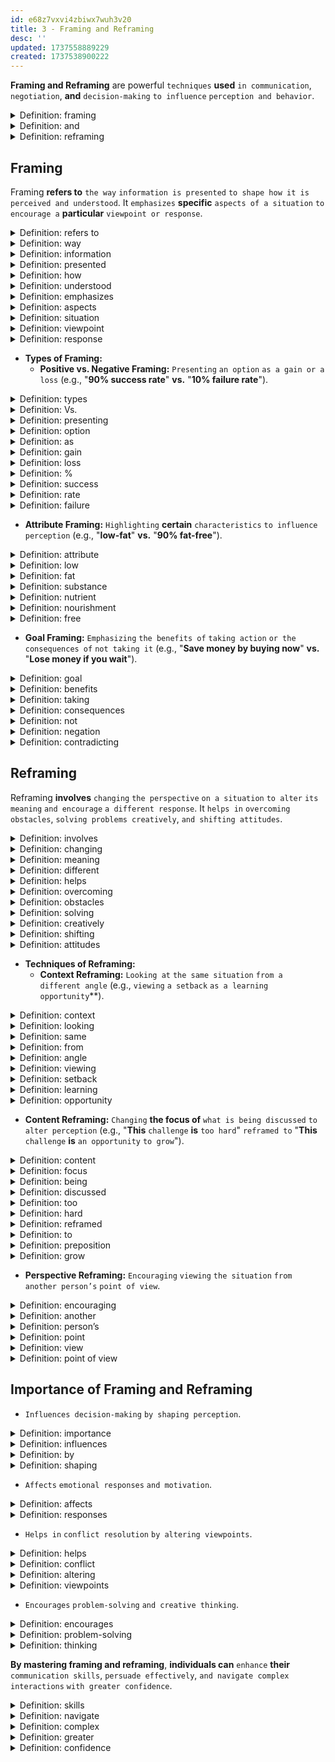 ```yaml
---
id: e68z7vxvi4zbiwx7wuh3v20
title: 3 - Framing and Reframing
desc: ''
updated: 1737558889229
created: 1737538900222
---
```


**Framing and Reframing** are powerful `techniques` **used** `in communication`, `negotiation`, **and** `decision-making` `to influence` `perception and behavior`.



<!-- start of 'framing' section -->
<details>
  <summary>Definition: framing</summary>

#
Framing **is** `presenting information` `in a specific way` `to influence` `how it is perceived`.

---
</details>
<!-- end of 'framing' section -->



<!-- start of 'and' section -->
<details>
  <summary>Definition: and</summary>

#
And **is** `a conjunction` **used** `to connect words`, `phrases`, `or clauses` **that are** `related or combined`.

---
</details>
<!-- end of 'and' section -->



<!-- start of 'reframing' section -->
<details>
  <summary>Definition: reframing</summary>

#
Reframing **is** `changing` `the perspective` `on a situation` `to see it differently`.

---
</details>
<!-- end of 'reframing' section -->



## **Framing**
Framing **refers to** `the way` `information is presented` `to shape how it is` `perceived and understood`. It `emphasizes` **specific** `aspects of a situation` `to encourage a` **particular** `viewpoint or response`.



<!-- start of 'refers to' section -->
<details>
  <summary>Definition: refers to</summary>

#
Refers to **means** `to indicate or mention` `something`.

---
</details>
<!-- end of 'refers to' section -->



<!-- start of 'way' section -->
<details>
  <summary>Definition: way</summary>

#
Way **means** `a method or approach of` `doing something`.  

---
</details>
<!-- end of 'way' section -->



<!-- start of 'information' section -->
<details>
  <summary>Definition: information</summary>

#
Information **means** `facts or details about` `a subject`.  

---
</details>
<!-- end of 'information' section -->



<!-- start of 'presented' section -->
<details>
  <summary>Definition: presented</summary>

#
Presented **means** `shown or explained to` `others`.

---
</details>
<!-- end of 'presented' section -->



<!-- start of 'how' section -->
<details>
  <summary>Definition: how</summary>

#
How **is** `the manner` `or way in which` `something` `is done or happens`.  

---
</details>
<!-- end of 'how' section -->



<!-- start of 'understood' section -->
<details>
  <summary>Definition: understood</summary>

#
Understood **is** `comprehended` `or grasped mentally`.  

---
</details>
<!-- end of 'understood' section -->



<!-- start of 'emphasizes' section -->
<details>
  <summary>Definition: emphasizes</summary>

#
Emphasizes `stresses or highlights` `the importance of` `something`.  

---
</details>
<!-- end of 'emphasizes' section -->



<!-- start of 'aspects' section -->
<details>
  <summary>Definition: aspects</summary>

#
Aspects **are** `different` `parts or features of` `something`.

---
</details>
<!-- end of 'aspects' section -->



<!-- start of 'situation' section -->
<details>
  <summary>Definition: situation</summary>

#
Situation **is** `a set of` `circumstances or events`.  

---
</details>
<!-- end of 'situation' section -->



<!-- start of 'viewpoint' section -->
<details>
  <summary>Definition: viewpoint</summary>

#
Viewpoint **is** `a particular` `attitude or perspective on` `something`.  

---
</details>
<!-- end of 'viewpoint' section -->



<!-- start of 'response' section -->
<details>
  <summary>Definition: response</summary>

#
Response **is** `a reaction or reply` `to something`.

---
</details>
<!-- end of 'response' section -->



- **Types of Framing:**
  - **Positive vs. Negative Framing:** `Presenting` `an option` `as a gain or a loss` (e.g., "**90% success rate**" **vs.** "**10% failure rate**").



<!-- start of 'types' section -->
<details>
  <summary>Definition: types</summary>

#
Types **are** `different` `categories or kinds of` `something`.

---
</details>
<!-- end of 'types' section -->



<!-- start of 'Vs.' section -->
<details>
  <summary>Definition: Vs.</summary>

#  
Vs. **is** `a shorthand for` "`versus`," `indicating` `contrast or comparison`.  

---
</details>
<!-- end of 'Vs.' section -->



<!-- start of 'presenting' section -->
<details>
  <summary>Definition: presenting</summary>

#
Presenting **is** `the act of` `showing or offering` `something`.  

---
</details>
<!-- end of 'presenting' section -->



<!-- start of 'option' section -->
<details>
  <summary>Definition: option</summary>

#
Option **is** `a choice or alternative` `available` `in a situation`.

---
</details>
<!-- end of 'option' section -->



<!-- start of 'as' section -->
<details>
  <summary>Definition: as</summary>

#
As **is used** `to indicate` `a comparison or similarity`.  

---
</details>
<!-- end of 'as' section -->



<!-- start of 'gain' section -->
<details>
  <summary>Definition: gain</summary>

#
Gain **is** `an increase or benefit`.  

---
</details>
<!-- end of 'gain' section -->



<!-- start of 'loss' section -->
<details>
  <summary>Definition: loss</summary>

#
Loss **is** `a decrease or disadvantage`.  

---
</details>
<!-- end of 'loss' section -->



<!-- start of '%' section -->
<details>
  <summary>Definition: %</summary>

#
% **is** `the symbol for` `percentage`, `representing` `a part of a whole` `expressed in hundredths`.

---
</details>
<!-- end of '%' section -->



<!-- start of 'success' section -->
<details>
  <summary>Definition: success</summary>

#
Success **is** `the achievement of` `a desired` `outcome or goal`.  

---
</details>
<!-- end of 'success' section -->



<!-- start of 'rate' section -->
<details>
  <summary>Definition: rate</summary>

#
Rate **is** `a measure or a ratio of` `something`.  

---
</details>
<!-- end of 'rate' section -->



<!-- start of 'failure' section -->
<details>
  <summary>Definition: failure</summary>

#
Failure **is** `the lack of` `success` `or the inability` `to achieve` `a desired outcome`.

---
</details>
<!-- end of 'failure' section -->



  - **Attribute Framing:** `Highlighting` **certain** `characteristics` `to influence perception` (e.g., "**low-fat**" **vs.** "**90% fat-free**").



<!-- start of 'attribute' section -->
<details>
  <summary>Definition: attribute</summary>

#
Attribute **is** `a characteristic or quality of` `something`.

---
</details>
<!-- end of 'attribute' section -->



<!-- start of 'low' section -->
<details>
  <summary>Definition: low</summary>

#
Low **refers to** `a small` `amount or degree of` `something`.  

---
</details>
<!-- end of 'low' section -->



<!-- start of 'fat' section -->
<details>
  <summary>Definition: fat</summary>

#
Fat **is** `a substance in` `food or` **the** `body`, **often used to refer to** `a type of` `nutrient`.

---
</details>
<!-- end of 'fat' section -->



<!-- start of 'substance' section -->
<details>
  <summary>Definition: substance</summary>

#
Substance **is** `a type of` `material or matter`.

---
</details>
<!-- end of 'substance' section -->



<!-- start of 'nutrient' section -->
<details>
  <summary>Definition: nutrient</summary>

#
Nutrient **is** `a substance` `that provides nourishment` **essential** `for growth and maintenance of` `life`.

---
</details>
<!-- end of 'nutrient' section -->



<!-- start of 'nourishment' section -->
<details>
  <summary>Definition: nourishment</summary>

#
Nourishment **is** `the food or nutrients` `necessary for` `health and growth`.

---
</details>
<!-- end of 'nourishment' section -->



<!-- start of 'free' section -->
<details>
  <summary>Definition: free</summary>

#
Free **means** `without cost` `or not having a` **particular** `feature or restriction`.

---
</details>
<!-- end of 'free' section -->



  - **Goal Framing:** `Emphasizing` `the benefits of` `taking action` `or the consequences of` `not taking it` (e.g., "**Save money by buying now**" **vs.** "**Lose money if you wait**").



<!-- start of 'goal' section -->
<details>
  <summary>Definition: goal</summary>

#
Goal **is** `an objective` `or desired outcome`.

---
</details>
<!-- end of 'goal' section -->



<!-- start of 'benefits' section -->
<details>
  <summary>Definition: benefits</summary>

#
Benefits **are** `advantages` `or positive results` `gained from` `something`.  

---
</details>
<!-- end of 'benefits' section -->



<!-- start of 'taking' section -->
<details>
  <summary>Definition: taking</summary>

#
Taking **refers to** `the act of` `choosing or accepting` `something`.  

---
</details>
<!-- end of 'taking' section -->



<!-- start of 'consequences' section -->
<details>
  <summary>Definition: consequences</summary>

#
Consequences **are** `the results or effects of` `an action or decision`.  

---
</details>
<!-- end of 'consequences' section -->



<!-- start of 'not' section -->
<details>
  <summary>Definition: not</summary>

#
Not **indicates** `the negation or absence of` `something`.

---
</details>
<!-- end of 'not' section -->



<!-- start of 'negation' section -->
<details>
  <summary>Definition: negation</summary>

#
Negation **is** `the process of` `denying or contradicting` `something`.

---
</details>
<!-- end of 'negation' section -->



<!-- start of 'contradicting' section -->
<details>
  <summary>Definition: contradicting</summary>

#
Contradicting **is** `the act of` `saying or doing something` `that is opposite` `or in conflict with something else`.

---
</details>
<!-- end of 'contradicting' section -->



## **Reframing**
Reframing **involves** `changing` `the perspective` `on a situation` `to alter` `its meaning` `and encourage` `a different response`. It `helps in` `overcoming obstacles`, `solving problems creatively`, `and shifting attitudes`.



<!-- start of 'involves' section -->
<details>
  <summary>Definition: involves</summary>

#
Involves **means** `includes or requires` `something` `as part of a process`.

---
</details>
<!-- end of 'involves' section -->



<!-- start of 'changing' section -->
<details>
  <summary>Definition: changing</summary>

#
Changing **means** `altering or modifying` `something`.  

---
</details>
<!-- end of 'changing' section -->



<!-- start of 'meaning' section -->
<details>
  <summary>Definition: meaning</summary>

#
Meaning **is** `the significance or interpretation of` `something`. 

---
</details>
<!-- end of 'meaning' section -->



<!-- start of 'different' section -->
<details>
  <summary>Definition: different</summary>

#
Different **refers to** `something` **that is** `distinct` `or not the same as another`.  

---
</details>
<!-- end of 'different' section -->



<!-- start of 'helps' section -->
<details>
  <summary>Definition: helps</summary>

#
Helps **means** `to assist` `or make something easier`.  

---
</details>
<!-- end of 'helps' section -->



<!-- start of 'overcoming' section -->
<details>
  <summary>Definition: overcoming</summary>

#
Overcoming **means** `successfully` `dealing with or defeating` `something`.  

---
</details>
<!-- end of 'overcoming' section -->



<!-- start of 'obstacles' section -->
<details>
  <summary>Definition: obstacles</summary>

#
Obstacles **are** `challenges or barriers` `that hinder progress`.

---
</details>
<!-- end of 'obstacles' section -->



<!-- start of 'solving' section -->
<details>
  <summary>Definition: solving</summary>

#
Solving **means** `finding` `a solution` `to a problem`.  

---
</details>
<!-- end of 'solving' section -->



<!-- start of 'creatively' section -->
<details>
  <summary>Definition: creatively</summary>

#
Creatively **refers to** `using` `imagination` `or original thinking`.  

---
</details>
<!-- end of 'creatively' section -->



<!-- start of 'shifting' section -->
<details>
  <summary>Definition: shifting</summary>

#
Shifting **means** `changing or altering` `something`.  

---
</details>
<!-- end of 'shifting' section -->



<!-- start of 'attitudes' section -->
<details>
  <summary>Definition: attitudes</summary>

#
Attitudes **are** `feelings or opinions` `about something`.

---
</details>
<!-- end of 'attitudes' section -->



- **Techniques of Reframing:**
  - **Context Reframing:** `Looking at` `the same situation` `from a different angle` (e.g., `viewing` `a setback` `as a learning opportunity`**).



<!-- start of 'context' section -->
<details>
  <summary>Definition: context</summary>

#
Context **refers to** `the circumstances or setting` `in which something` `occurs`.

---
</details>
<!-- end of 'context' section -->



<!-- start of 'looking' section -->
<details>
  <summary>Definition: looking</summary>

#
Looking **means** `observing or viewing` `something`.  

---
</details>
<!-- end of 'looking' section -->



<!-- start of 'same' section -->
<details>
  <summary>Definition: same</summary>

#
Same **refers to** `something` `identical or unchanged`.  

---
</details>
<!-- end of 'same' section -->



<!-- start of 'from' section -->
<details>
  <summary>Definition: from</summary>

#
From **indicates** `the starting point` `or origin`.  

---
</details>
<!-- end of 'from' section -->



<!-- start of 'angle' section -->
<details>
  <summary>Definition: angle</summary>

#
Angle **is** `a particular way of` `considering or approaching` `something`.

---
</details>
<!-- end of 'angle' section -->



<!-- start of 'viewing' section -->
<details>
  <summary>Definition: viewing</summary>

#
Viewing **means** `considering` `or looking at something` `from a certain perspective`.  

---
</details>
<!-- end of 'viewing' section -->



<!-- start of 'setback' section -->
<details>
  <summary>Definition: setback</summary>

#
Setback **is** `a problem or delay` `that hinders progress`.  

---
</details>
<!-- end of 'setback' section -->



<!-- start of 'learning' section -->
<details>
  <summary>Definition: learning</summary>

#
Learning **refers to** `acquiring` `knowledge or skills` `through experience or study`.  

---
</details>
<!-- end of 'learning' section -->



<!-- start of 'opportunity' section -->
<details>
  <summary>Definition: opportunity</summary>

#
Opportunity **is** `a favorable` `circumstance or chance` `for progress or success`.

---
</details>
<!-- end of 'opportunity' section -->



  - **Content Reframing:** `Changing` **the focus of** `what is being discussed` `to alter perception` (e.g., "**This** `challenge` **is** `too hard`" `reframed to` "**This** `challenge` **is** `an opportunity` `to grow`").



<!-- start of 'content' section -->
<details>
  <summary>Definition: content</summary>

#
Content **refers to** `the subject matter` `or information` `being dealt with`.

---
</details>
<!-- end of 'content' section -->



<!-- start of 'focus' section -->
<details>
  <summary>Definition: focus</summary>

#
Focus **is** `the main` `attention or emphasis` `given to` `something`.

---
</details>
<!-- end of 'focus' section -->



<!-- start of 'being' section -->
<details>
  <summary>Definition: being</summary>

#
Being **refers to** `the state of` `existing or happening`.  

---
</details>
<!-- end of 'being' section -->



<!-- start of 'discussed' section -->
<details>
  <summary>Definition: discussed</summary>

#
Discussed **means** `talked about or examined` `in detail`.

---
</details>
<!-- end of 'discussed' section -->



<!-- start of 'too' section -->
<details>
  <summary>Definition: too</summary>

#
Too **means** `excessively` `or more than needed`.  

---
</details>
<!-- end of 'too' section -->



<!-- start of 'hard' section -->
<details>
  <summary>Definition: hard</summary>

#
Hard **refers to** `something` **that is** `difficult` `or requires a lot of effort`.  

---
</details>
<!-- end of 'hard' section -->



<!-- start of 'reframed' section -->
<details>
  <summary>Definition: reframed</summary>

#
Reframed **means** `to change` `the perspective` `or way of thinking about something`.  

---
</details>
<!-- end of 'reframed' section -->



<!-- start of 'to' section -->
<details>
  <summary>Definition: to</summary>

#
To **is** `a preposition` `indicating direction`, `purpose`, `or intent`.

---
</details>
<!-- end of 'to' section -->



<!-- start of 'preposition' section -->
<details>
  <summary>Definition: preposition</summary>

#
Preposition **is** `a word that shows` `the relationship between` `a noun` (`or pronoun`) `and other words in a sentence`, `indicating direction`, `time`, `place`, `or method`.

---
</details>
<!-- end of 'preposition' section -->



<!-- start of 'grow' section -->
<details>
  <summary>Definition: grow</summary>

#
Grow **means** `to develop or increase` `in size`, `strength`, `or ability`.

---
</details>
<!-- end of 'grow' section -->



  - **Perspective Reframing:** `Encouraging` `viewing` `the situation` `from another person’s` `point of view`.



<!-- start of 'encouraging' section -->
<details>
  <summary>Definition: encouraging</summary>

#
Encouraging **means** `giving` `support or motivation`.

---
</details>
<!-- end of 'encouraging' section -->



<!-- start of 'another' section -->
<details>
  <summary>Definition: another</summary>

#
Another **refers to** `one more` `or a different person or thing`.  

---
</details>
<!-- end of 'another' section -->



<!-- start of 'person’s' section -->
<details>
  <summary>Definition: person’s</summary>

#
Person’s **refers to** `something` `that belongs to` `or is associated with` `a person`.

---
</details>
<!-- end of 'person’s' section -->



<!-- start of 'point' section -->
<details>
  <summary>Definition: point</summary>

#
Point **is** `a specific` `detail or item` `in a discussion or argument`.  

---
</details>
<!-- end of 'point' section -->



<!-- start of 'view' section -->
<details>
  <summary>Definition: view</summary>

#
View **is** `a particular way of` `considering or observing` `something`.  

---
</details>
<!-- end of 'view' section -->



<!-- start of 'point of view' section -->
<details>
  <summary>Definition: point of view</summary>

#
Point of view **is** `a particular` `perspective or stance` `on a subject`.

---
</details>
<!-- end of 'point of view' section -->



## **Importance of Framing and Reframing**
- `Influences decision-making` `by shaping perception`.



<!-- start of 'importance' section -->
<details>
  <summary>Definition: importance</summary>

#
Importance **is** `the quality of` `being` `significant or valuable`.

---
</details>
<!-- end of 'importance' section -->



<!-- start of 'influences' section -->
<details>
  <summary>Definition: influences</summary>

#
Influences **is** `the effect or impact on` `something or someone`.

---
</details>
<!-- end of 'influences' section -->



<!-- start of 'by' section -->
<details>
  <summary>Definition: by</summary>

#
By **indicates** `the means or method of` `doing something`.

---
</details>
<!-- end of 'by' section -->



<!-- start of 'shaping' section -->
<details>
  <summary>Definition: shaping</summary>

#
Shaping **is** `the act of` `forming or influencing` `the development of` `something`.

---
</details>
<!-- end of 'shaping' section -->



- `Affects` `emotional responses` `and motivation`.



<!-- start of 'affects' section -->
<details>
  <summary>Definition: affects</summary>

#
Affects **means** `to influence` `or have an impact on` `something`.

---
</details>
<!-- end of 'affects' section -->



<!-- start of 'responses' section -->
<details>
  <summary>Definition: responses</summary>

#
Responses **are** `reactions or replies to` `a stimulus or situation`.

---
</details>
<!-- end of 'responses' section -->



- `Helps in` `conflict resolution` `by altering viewpoints`.



<!-- start of 'helps' section -->
<details>
  <summary>Definition: helps</summary>

#
Helps **means** `to assist` `or make something easier`.

---
</details>
<!-- end of 'helps' section -->



<!-- start of 'conflict' section -->
<details>
  <summary>Definition: conflict</summary>

#
Conflict **is** `a serious` `disagreement or argument`.  

---
</details>
<!-- end of 'conflict' section -->



<!-- start of 'altering' section -->
<details>
  <summary>Definition: altering</summary>

#
Altering **means** `changing or modifying` `something`.  

---
</details>
<!-- end of 'altering' section -->



<!-- start of 'viewpoints' section -->
<details>
  <summary>Definition: viewpoints</summary>

#
Viewpoints **are** `personal` `perspectives or opinions` `on a situation`.

---
</details>
<!-- end of 'viewpoints' section -->



- `Encourages` `problem-solving` `and creative thinking`.



<!-- start of 'encourages' section -->
<details>
  <summary>Definition: encourages</summary>

#
Encourages **means** `to motivate or inspire` `someone` `to take action`.

---
</details>
<!-- end of 'encourages' section -->



<!-- start of 'problem-solving' section -->
<details>
  <summary>Definition: problem-solving</summary>

#
Problem-solving **is** `the process of` `finding solutions` `to difficult or complex` `issues`.  

---
</details>
<!-- end of 'problem-solving' section -->



<!-- start of 'thinking' section -->
<details>
  <summary>Definition: thinking</summary>

#
Thinking **is** `the process of` `considering` `or reasoning about` `something`.

---
</details>
<!-- end of 'thinking' section -->



**By mastering framing and reframing**, **individuals can** `enhance` **their** `communication skills`, `persuade effectively`, `and navigate complex interactions` `with greater confidence`.



<!-- start of 'skills' section -->
<details>
  <summary>Definition: skills</summary>

#
Skills **are** `abilities or expertise` `in a particular area`.

---
</details>
<!-- end of 'skills' section -->



<!-- start of 'navigate' section -->
<details>
  <summary>Definition: navigate</summary>

#
Navigate **means** `to find one's way through` `or manage something`.  

---
</details>
<!-- end of 'navigate' section -->



<!-- start of 'complex' section -->
<details>
  <summary>Definition: complex</summary>

#
Complex **means** `something` `intricate or consisting of many parts`.  

---
</details>
<!-- end of 'complex' section -->



<!-- start of 'greater' section -->
<details>
  <summary>Definition: greater</summary>

#
Greater **means** `larger`, `more significant`, `or more advanced`.  

---
</details>
<!-- end of 'greater' section -->



<!-- start of 'confidence' section -->
<details>
  <summary>Definition: confidence</summary>

#
Confidence **is** `a feeling of` `self-assurance` `or belief in` `one's abilities`.

---
</details>
<!-- end of 'confidence' section -->